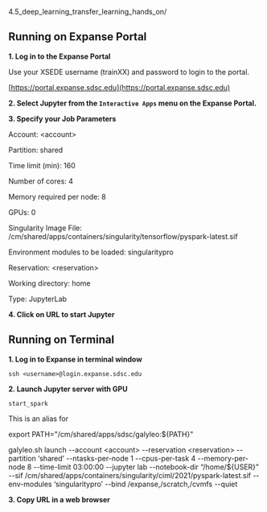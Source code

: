 4.5_deep_learning_transfer_learning_hands_on/

## Running on Expanse Portal

**1. Log in to the Expanse Portal**

Use your XSEDE username (trainXX) and password to login to the portal.

[https://portal.expanse.sdsc.edu](https://portal.expanse.sdsc.edu)

**2. Select Jupyter from the `Interactive Apps` menu on the Expanse Portal.**

**3. Specify your Job Parameters**

Account:  \<account>
  
Partition:  shared
  
Time limit (min): 160
  
Number of cores: 4
  
Memory required per node: 8
  
GPUs: 0
  
Singularity Image File: /cm/shared/apps/containers/singularity/tensorflow/pyspark-latest.sif
  
Environment modules to be loaded: singularitypro
  
Reservation: \<reservation>
  
Working directory:  home
  
Type: JupyterLab

**4. Click on URL to start Jupyter**


## Running on Terminal

**1. Log in to Expanse in terminal window**
```
ssh <username>@login.expanse.sdsc.edu
```

**2. Launch Jupyter server with GPU**
```
start_spark
```
This is an alias for 

export PATH="/cm/shared/apps/sdsc/galyleo:${PATH}"

 galyleo.sh launch --account \<account\> --reservation \<reservation\> --partition ‘shared’ --ntasks-per-node 1 --cpus-per-task 4 --memory-per-node 8 --time-limit 03:00:00 --jupyter lab --notebook-dir “/home/${USER}” --sif /cm/shared/apps/containers/singularity/ciml/2021/pyspark-latest.sif  --env-modules ‘singularitypro’ --bind /expanse,/scratch,/cvmfs --quiet


**3. Copy URL in a web browser**



